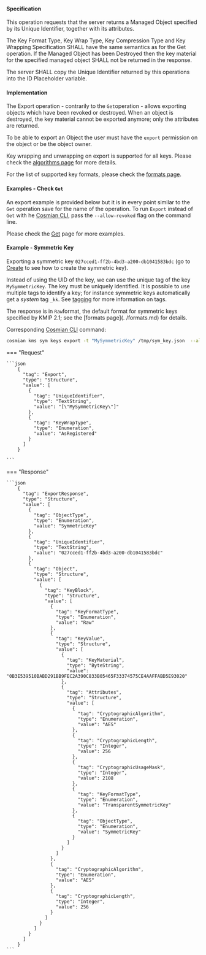 #### Specification

This operation requests that the server returns a Managed Object specified by its Unique Identifier, together with its
attributes.

The Key Format Type, Key Wrap Type, Key Compression Type and Key Wrapping Specification SHALL have the same semantics as
for the Get operation. If the Managed Object has been Destroyed then the key material for the specified managed object
SHALL not be returned in the response.

The server SHALL copy the Unique Identifier returned by this operations into the ID Placeholder variable.

#### Implementation

The Export operation - contrarily to the `Get`operation - allows exporting objects which have been revoked or
destroyed.
When an object is destroyed, the key material cannot be exported anymore; only the attributes are returned.

To be able to export an Object the user must have the `export` permission on the object or be the object owner.

Key wrapping and unwrapping on export is supported for all keys. Please check the [algorithms page](../algorithms.md)
for more details.

For the list of supported key formats, please check the [formats page](./formats.md).

#### Examples -  Check `Get`

An export example is provided below but it is in every point similar to the `Get` operation save for the
name of the operation. To run `Export` instead of `Get` with he [Cosmian CLI](../../cosmian_cli/index.md), pass the `--allow-revoked` flag on the
command line.

Please check the [Get](./_get.md) page for more examples.

#### Example - Symmetric Key

Exporting a symmetric key `027cced1-ff2b-4bd3-a200-db1041583bdc` (go to [Create](./_create.md) to see how to create the
symmetric key).

Instead of using the UID of the key, we can use the unique tag of the key `MySymmetricKey`. The key must be uniquely
identified. It is possible to use multiple tags to identify a key; for instance symmetric keys automatically get a
*system* tag `_kk`. See [tagging](./tagging.md) for more information on tags.

The response is in `Raw`format, the default format for symmetric keys specified by KMIP 2.1; see the [formats page](.
/formats.md) for details.

Corresponding [Cosmian CLI](../../cosmian_cli/index.md) command:

```bash
cosmian kms sym keys export -t "MySymmetricKey" /tmp/sym_key.json  --allow-revoked
```

=== "Request"

    ```json
        {
          "tag": "Export",
          "type": "Structure",
          "value": [
            {
              "tag": "UniqueIdentifier",
              "type": "TextString",
              "value": "[\"MySymmetricKey\"]"
            },
            {
              "tag": "KeyWrapType",
              "type": "Enumeration",
              "value": "AsRegistered"
            }
          ]
        }

    ```

=== "Response"

    ```json
        {
          "tag": "ExportResponse",
          "type": "Structure",
          "value": [
            {
              "tag": "ObjectType",
              "type": "Enumeration",
              "value": "SymmetricKey"
            },
            {
              "tag": "UniqueIdentifier",
              "type": "TextString",
              "value": "027cced1-ff2b-4bd3-a200-db1041583bdc"
            },
            {
              "tag": "Object",
              "type": "Structure",
              "value": [
                {
                  "tag": "KeyBlock",
                  "type": "Structure",
                  "value": [
                    {
                      "tag": "KeyFormatType",
                      "type": "Enumeration",
                      "value": "Raw"
                    },
                    {
                      "tag": "KeyValue",
                      "type": "Structure",
                      "value": [
                        {
                          "tag": "KeyMaterial",
                          "type": "ByteString",
                          "value": "0B3E539510BABD291BB9FEC2A390C833B05465F33374575CE4AAFFABD5E93020"
                        },
                        {
                          "tag": "Attributes",
                          "type": "Structure",
                          "value": [
                            {
                              "tag": "CryptographicAlgorithm",
                              "type": "Enumeration",
                              "value": "AES"
                            },
                            {
                              "tag": "CryptographicLength",
                              "type": "Integer",
                              "value": 256
                            },
                            {
                              "tag": "CryptographicUsageMask",
                              "type": "Integer",
                              "value": 2108
                            },
                            {
                              "tag": "KeyFormatType",
                              "type": "Enumeration",
                              "value": "TransparentSymmetricKey"
                            },
                            {
                              "tag": "ObjectType",
                              "type": "Enumeration",
                              "value": "SymmetricKey"
                            }
                          ]
                        }
                      ]
                    },
                    {
                      "tag": "CryptographicAlgorithm",
                      "type": "Enumeration",
                      "value": "AES"
                    },
                    {
                      "tag": "CryptographicLength",
                      "type": "Integer",
                      "value": 256
                    }
                  ]
                }
              ]
            }
          ]
        }
    ```
